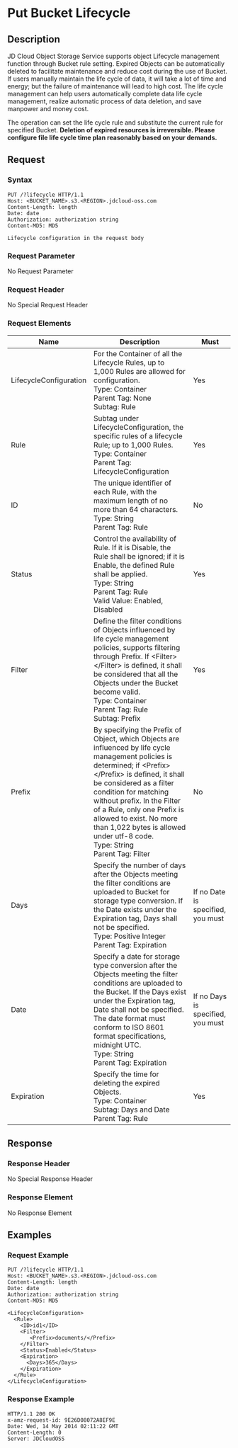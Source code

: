 # Put Bucket Lifecycle

## Description

JD Cloud Object Storage Service supports object Lifecycle management function through Bucket rule setting. Expired Objects can be automatically deleted to facilitate maintenance and reduce cost during the use of Bucket. If users manually maintain the life cycle of data, it will take a lot of time and energy; but the failure of maintenance will lead to high cost. The life cycle management can help users automatically complete data life cycle management, realize automatic process of data deletion, and save manpower and money cost.

The operation can set the life cycle rule and substitute the current rule for specified Bucket. **Deletion of expired resources is irreversible. Please configure file life cycle time plan reasonably based on your demands.**

## Request
### Syntax
```HTTP
PUT /?lifecycle HTTP/1.1
Host: <BUCKET_NAME>.s3.<REGION>.jdcloud-oss.com
Content-Length: length
Date: date
Authorization: authorization string
Content-MD5: MD5
 
Lifecycle configuration in the request body
```

### Request Parameter

No Request Parameter

### Request Header

No Special Request Header

### Request Elements

Name|Description|Must
---|---|---
LifecycleConfiguration|For the Container of all the Lifecycle Rules, up to 1,000 Rules are allowed for configuration. <br>Type: Container<br>Parent Tag: None<br>Subtag: Rule|Yes
Rule|Subtag under LifecycleConfiguration, the specific rules of a lifecycle Rule; up to 1,000 Rules. <br>Type: Container<br>Parent Tag: LifecycleConfiguration|Yes
ID|The unique identifier of each Rule, with the maximum length of no more than 64 characters. <br>Type: String<br>Parent Tag: Rule|No
Status|Control the availability of Rule. If it is Disable, the Rule shall be ignored; if it is Enable, the defined Rule shall be applied. <br>Type: String<br>Parent Tag: Rule<br>Valid Value: Enabled, Disabled|Yes
Filter|Define the filter conditions of Objects influenced by life cycle management policies, supports filtering through Prefix. If \<Filter\>\</Filter\> is defined, it shall be considered that all the Objects under the Bucket become valid. <br>Type: Container<br>Parent Tag: Rule<br>Subtag: Prefix|Yes
Prefix|By specifying the Prefix of Object, which Objects are influenced by life cycle management policies is determined; if \<Prefix\>\</Prefix\> is defined, it shall be considered as a filter condition for matching without prefix. In the Filter of a Rule, only one Prefix is allowed to exist. No more than 1,022 bytes is allowed under utf-8 code. <br>Type: String<br>Parent Tag: Filter|No
Days|Specify the number of days after the Objects meeting the filter conditions are uploaded to Bucket for storage type conversion. If the Date exists under the Expiration tag, Days shall not be specified. <br>Type: Positive Integer<br>Parent Tag: Expiration|If no Date is specified, you must
Date|Specify a date for storage type conversion after the Objects meeting the filter conditions are uploaded to the Bucket. If the Days exist under the Expiration tag, Date shall not be specified. The date format must conform to ISO 8601 format specifications, midnight UTC. <br>Type: String<br>Parent Tag: Expiration|If no Days is specified, you must
Expiration|Specify the time for deleting the expired Objects. <br>Type: Container<br>Subtag: Days and Date<br>Parent Tag: Rule|Yes

## Response
### Response Header
No Special Response Header
### Response Element
No Response Element

## Examples
### Request Example
```HTTP
PUT /?lifecycle HTTP/1.1
Host: <BUCKET_NAME>.s3.<REGION>.jdcloud-oss.com
Content-Length: length
Date: date
Authorization: authorization string
Content-MD5: MD5

<LifecycleConfiguration>
  <Rule>
    <ID>id1</ID>
    <Filter>
       <Prefix>documents/</Prefix>
    </Filter>
    <Status>Enabled</Status>
    <Expiration>
      <Days>365</Days>
    </Expiration>
  </Rule>
</LifecycleConfiguration>
```
### Response Example
```HTTP
HTTP/1.1 200 OK
x-amz-request-id: 9E26D08072A8EF9E
Date: Wed, 14 May 2014 02:11:22 GMT
Content-Length: 0
Server: JDCloudOSS
```
